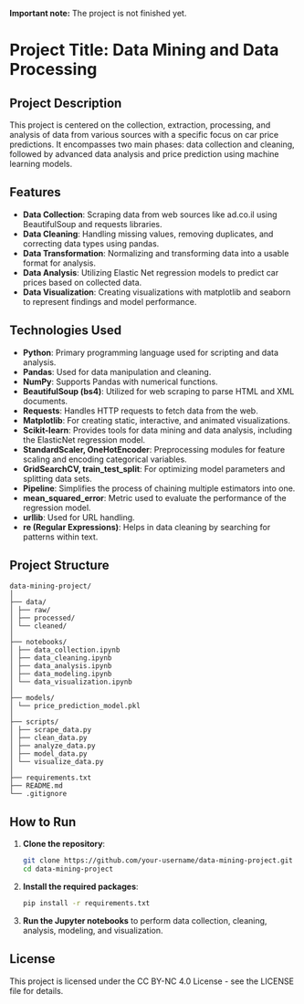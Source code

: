 
**Important note:** The project is not finished yet.

# Project Title: Data Mining and Data Processing

## Project Description
This project is centered on the collection, extraction, processing, and analysis of data from various sources with a specific focus on car price predictions. It encompasses two main phases: data collection and cleaning, followed by advanced data analysis and price prediction using machine learning models.

## Features
- **Data Collection**: Scraping data from web sources like ad.co.il using BeautifulSoup and requests libraries.
- **Data Cleaning**: Handling missing values, removing duplicates, and correcting data types using pandas.
- **Data Transformation**: Normalizing and transforming data into a usable format for analysis.
- **Data Analysis**: Utilizing Elastic Net regression models to predict car prices based on collected data.
- **Data Visualization**: Creating visualizations with matplotlib and seaborn to represent findings and model performance.

## Technologies Used
- **Python**: Primary programming language used for scripting and data analysis.
- **Pandas**: Used for data manipulation and cleaning.
- **NumPy**: Supports Pandas with numerical functions.
- **BeautifulSoup (bs4)**: Utilized for web scraping to parse HTML and XML documents.
- **Requests**: Handles HTTP requests to fetch data from the web.
- **Matplotlib**: For creating static, interactive, and animated visualizations.
- **Scikit-learn**: Provides tools for data mining and data analysis, including the ElasticNet regression model.
- **StandardScaler, OneHotEncoder**: Preprocessing modules for feature scaling and encoding categorical variables.
- **GridSearchCV, train_test_split**: For optimizing model parameters and splitting data sets.
- **Pipeline**: Simplifies the process of chaining multiple estimators into one.
- **mean_squared_error**: Metric used to evaluate the performance of the regression model.
- **urllib**: Used for URL handling.
- **re (Regular Expressions)**: Helps in data cleaning by searching for patterns within text.

## Project Structure
```plaintext
data-mining-project/
│
├── data/
│ ├── raw/
│ ├── processed/
│ └── cleaned/
│
├── notebooks/
│ ├── data_collection.ipynb
│ ├── data_cleaning.ipynb
│ ├── data_analysis.ipynb
│ ├── data_modeling.ipynb
│ └── data_visualization.ipynb
│
├── models/
│ └── price_prediction_model.pkl
│
├── scripts/
│ ├── scrape_data.py
│ ├── clean_data.py
│ ├── analyze_data.py
│ ├── model_data.py
│ └── visualize_data.py
│
├── requirements.txt
├── README.md
└── .gitignore
```

## How to Run
1. **Clone the repository**:
    ```bash
    git clone https://github.com/your-username/data-mining-project.git
    cd data-mining-project
    ```
2. **Install the required packages**:
    ```bash
    pip install -r requirements.txt
    ```
3. **Run the Jupyter notebooks** to perform data collection, cleaning, analysis, modeling, and visualization.

## License
This project is licensed under the CC BY-NC 4.0 License - see the LICENSE file for details.




